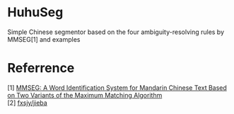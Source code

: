 # HuhuSeg
Simple Chinese segmentor based on the four ambiguity-resolving rules by MMSEG[1] and examples  

# Referrence
[1] [MMSEG: A Word Identification System for Mandarin Chinese Text Based on Two Variants of the Maximum Matching Algorithm](http://technology.chtsai.org/mmseg/)  
[2] [fxsjy/jieba](https://github.com/fxsjy/jieba)
